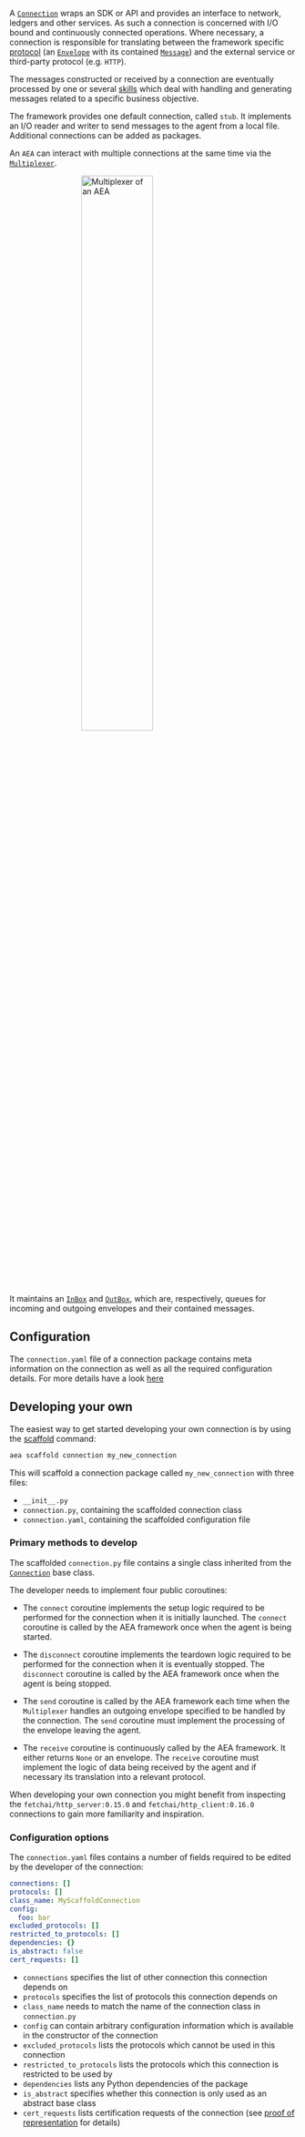 A <a href="../api/connections/base#connection-objects">`Connection`</a> wraps an SDK or API and provides an interface to network, ledgers and other services. As such a connection is concerned with I/O bound and continuously connected operations. Where necessary, a connection is responsible for translating between the framework specific <a href="../protocol">protocol</a> (an <a href="../api/mail/base#envelope-objects">`Envelope`</a> with its contained <a href="../api/protocols/base#message-objects">`Message`</a>) and the external service or third-party protocol (e.g. `HTTP`).

The messages constructed or received by a connection are eventually processed by one or several <a href="../skill">skills</a> which deal with handling and generating messages related to a specific business objective.

The framework provides one default connection, called `stub`. It implements an I/O reader and writer to send messages to the agent from a local file. Additional connections can be added as packages.

An `AEA` can interact with multiple connections at the same time via the <a href="../api/connections/base#connection-objects">`Multiplexer`</a>.

<img src="../assets/multiplexer.png" alt="Multiplexer of an AEA" class="center" style="display: block; margin-left: auto; margin-right: auto;width:50%;">

It maintains an <a href="../api/multiplexer#inbox-objects">`InBox`</a> and <a href="../api/multiplexer#outbox-objects">`OutBox`</a>, which are, respectively, queues for incoming and outgoing envelopes and their contained messages.

## Configuration

The `connection.yaml` file of a connection package contains meta information on the connection as well as all the required configuration details. For more details have a look <a href="../config">here</a>

## Developing your own

The easiest way to get started developing your own connection is by using the <a href="../scaffolding">scaffold</a> command:

``` bash
aea scaffold connection my_new_connection
```

This will scaffold a connection package called `my_new_connection` with three files:

* `__init__.py` 
* `connection.py`, containing the scaffolded connection class
* `connection.yaml`, containing the scaffolded configuration file

### Primary methods to develop

The scaffolded `connection.py` file contains a single class inherited from the <a href="../api/connections/base#connection-objects">`Connection`</a> base class.

The developer needs to implement four public coroutines:

- The `connect` coroutine implements the setup logic required to be performed for the connection when it is initially launched. The `connect` coroutine is called by the AEA framework once when the agent is being started.

- The `disconnect` coroutine implements the teardown logic required to be performed for the connection when it is eventually stopped. The `disconnect` coroutine is called by the AEA framework once when the agent is being stopped.

- The `send` coroutine is called by the AEA framework each time when the `Multiplexer` handles an outgoing envelope specified to be handled by the connection. The `send` coroutine must implement the processing of the envelope leaving the agent.

- The `receive` coroutine is continuously called by the AEA framework. It either returns `None` or an envelope. The `receive` coroutine must implement the logic of data being received by the agent and if necessary its translation into a relevant protocol.


When developing your own connection you might benefit from inspecting the `fetchai/http_server:0.15.0` and `fetchai/http_client:0.16.0` connections to gain more familiarity and inspiration.

### Configuration options

The `connection.yaml` files contains a number of fields required to be edited by the developer of the connection:

``` yaml
connections: []
protocols: []
class_name: MyScaffoldConnection
config:
  foo: bar
excluded_protocols: []
restricted_to_protocols: []
dependencies: {}
is_abstract: false
cert_requests: []
```

- `connections` specifies the list of other connection this connection depends on
- `protocols` specifies the list of protocols this connection depends on
- `class_name` needs to match the name of the connection class in `connection.py`
- `config` can contain arbitrary configuration information which is available in the constructor of the connection
- `excluded_protocols` lists the protocols which cannot be used in this connection
- `restricted_to_protocols` lists the protocols which this connection is restricted to be used by
- `dependencies` lists any Python dependencies of the package
- `is_abstract` specifies whether this connection is only used as an abstract base class
- `cert_requests` lists certification requests of the connection (see <a href="../por">proof of representation</a> for details)

<br />
